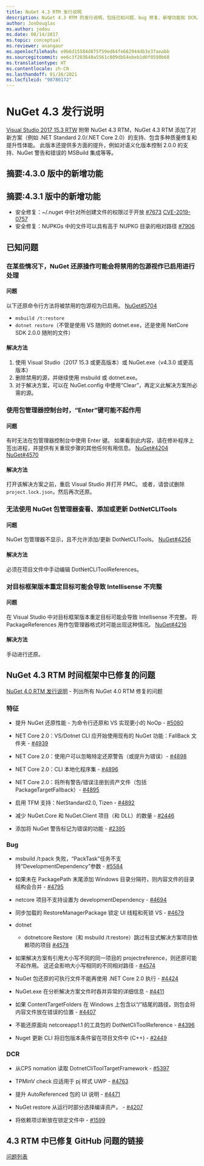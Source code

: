 ```yaml
---
title: NuGet 4.3 RTM 发行说明
description: NuGet 4.3 RTM 的发行说明，包括已知问题、bug 修复、新增功能和 DCR。
author: JonDouglas
ms.author: jodou
ms.date: 08/14/2017
ms.topic: conceptual
ms.reviewer: anangaur
ms.openlocfilehash: e9b6d15584d875f59ed64fe662944db3e37aeabb
ms.sourcegitcommit: ee6c3f203648a5561c809db54ebeb1d0f0598b68
ms.translationtype: HT
ms.contentlocale: zh-CN
ms.lasthandoff: 01/26/2021
ms.locfileid: "98780172"
---
```

# <a name="nuget-43-release-notes"></a>NuGet 4.3 发行说明

[Visual Studio 2017 15.3 RTW](https://www.visualstudio.com/news/releasenotes/vs2017-relnotes) 附带 NuGet 4.3 RTM，NuGet 4.3 RTM 添加了对新方案（例如 .NET Standard 2.0/.NET Core 2.0）的支持、包含多种质量修复和提升性体能。 此版本还提供多方面的提升，例如对语义化版本控制 2.0.0 的支持、NuGet 警告和错误的 MSBuild 集成等等。

## <a name="summary-whats-new-in-430"></a>摘要:4.3.0 版中的新增功能

## <a name="summary-whats-new-in-431"></a>摘要:4.3.1 版中的新增功能

* 安全修复：~/.nuget 中针对所创建文件的权限过于开放 [#7673](https://github.com/NuGet/Home/issues/7673) [CVE-2019-0757](https://portal.msrc.microsoft.com/en-us/security-guidance/advisory/CVE-2019-0757)
* 安全修复：NUPKGs 中的文件可以具有高于 NUPKG 目录的相对路径 [#7906](https://github.com/NuGet/Home/issues/7906)

## <a name="known-issues"></a>已知问题

### <a name="nuget-restore-may-treat-disabled-package-sources-as-enabled-in-some-cases"></a>在某些情况下，NuGet 还原操作可能会将禁用的包源视作已启用进行处理

#### <a name="issue"></a>问题

以下还原命令行方法将被禁用的包源视为已启用。 [NuGet#5704](https://github.com/NuGet/Home/issues/5704)
- `msbuild /t:restore`
- `dotnet restore`（不管是使用 VS 随附的 dotnet.exe，还是使用 NetCore SDK 2.0.0 随附的文件）

#### <a name="workaround"></a>解决方法

1. 使用 Visual Studio（2017 15.3 或更高版本）或 NuGet.exe（v4.3.0 或更高版本）
1. 删除禁用的源，并继续使用 msbuild 或 dotnet.exe。
1. 对于解决方案，可以在 NuGet.config 中使用“Clear”，再定义此解决方案所必需的源。

### <a name="while-using-package-manager-console-enter-key-may-not-work"></a>使用包管理器控制台时，“Enter”键可能不起作用

#### <a name="issue"></a>问题

有时无法在包管理器控制台中使用 Enter 键。 如果看到此内容，请在修补程序上签出进程，并提供有关重现步骤的其他任何有用信息。 [NuGet#4204](https://github.com/NuGet/Home/issues/4204) [NuGet#4570](https://github.com/NuGet/Home/issues/4570)

#### <a name="workaround"></a>解决方法

打开该解决方案之前，重启 Visual Studio 并打开 PMC。 或者，请尝试删除 `project.lock.json`，然后再次还原。

### <a name="you-are-unable-to-view-add-or-update-dotnetclitools-using-nuget-package-manager"></a>无法使用 NuGet 包管理器查看、添加或更新 DotNetCLITools

#### <a name="issue"></a>问题

NuGet 包管理器不显示，且不允许添加/更新 DotNetCLITools。 [NuGet#4256](https://github.com/NuGet/Home/issues/4256)

#### <a name="workaround"></a>解决方法

必须在项目文件中手动编辑 DotNetCLIToolReferences。

### <a name="retargeting-target-framework-version-may-lead-to-incomplete-intellisense"></a>对目标框架版本重定目标可能会导致 Intellisense 不完整

#### <a name="issue"></a>问题

在 Visual Studio 中对目标框架版本重定目标可能会导致 Intellisense 不完整。 将 PackageReferences 用作包管理器格式时可能出现这种情况。 [NuGet#4216](https://github.com/NuGet/Home/issues/4216)

#### <a name="workaround"></a>解决方法

手动进行还原。

## <a name="issues-fixed-in-nuget-43-rtm-timeframe"></a>NuGet 4.3 RTM 时间框架中已修复的问题

[NuGet 4.0 RTM 发行说明](../release-notes/nuget-4.0-RTM.md) - 列出所有 NuGet 4.0 RTM 修复的问题

### <a name="features"></a>特征

- 提升 NuGet 还原性能 - 为命令行还原和 VS 实现更小的 NoOp - [#5080](https://github.com/NuGet/Home/issues/5080)

- NET Core 2.0：VS/Dotnet CLI 应开始使用现有的 NuGet 功能：FallBack 文件夹 - [#4939](https://github.com/NuGet/Home/issues/4939)

- NET Core 2.0：使用户可以忽略特定还原警告（或提升为错误）- [#4898](https://github.com/NuGet/Home/issues/4898)

- NET Core 2.0：CLI 本地化程序集 - [#4896](https://github.com/NuGet/Home/issues/4896)

- NET Core 2.0：将所有警告/错误注册到资产文件（包括 PackageTargetFallback）- [#4895](https://github.com/NuGet/Home/issues/4895)

- 启用 TFM 支持：NetStandard2.0, Tizen - [#4892](https://github.com/NuGet/Home/issues/4892)

- 减少 NuGet.Core 和 NuGet.Client 项目（和 DLL）的数量 - [#2446](https://github.com/NuGet/Home/issues/2446)

- 添加将 NuGet 警告标记为错误的功能 - [#2395](https://github.com/NuGet/Home/issues/2395)

### <a name="bugs"></a>Bug

- msbuild /t:pack 失败，“PackTask”任务不支持“DevelopmentDependency”参数 - [#5584](https://github.com/NuGet/Home/issues/5584)

- 如果未在 PackagePath 末尾添加 Windows 目录分隔符，则内容文件的目录结构会合并 - [#4795](https://github.com/NuGet/Home/issues/4795)

- netcore 项目不支持设置为 developmentDependency - [#4694](https://github.com/NuGet/Home/issues/4694)

- 同步加载的 RestoreManagerPackage 锁定 UI 线程和死锁 VS - [#4679](https://github.com/NuGet/Home/issues/4679)

- dotnet
  - dotnetcore Restore（和 msbuild /t:restore）跳过有显式解决方案项目依赖项的项目 [#4578](https://github.com/NuGet/Home/issues/4578)

- 如果解决方案有引用大小写不同的同一项目的 projectreference，则还原可能不起作用。 这还会影响大小写相同的不同相对路径 - [#4574](https://github.com/NuGet/Home/issues/4574)

- NuGet 包还原的可执行文件不能再使用 .NET Core 2.0 执行 - [#4424](https://github.com/NuGet/Home/issues/4424)

- NuGet.exe 在分析解决方案文件时吞并异常的详细信息 - [#4411](https://github.com/NuGet/Home/issues/4411)

- 如果 ContentTargetFolders 在 Windows 上包含以“/”结尾的路径，则包会将内容文件放在错误的位置 - [#4407](https://github.com/NuGet/Home/issues/4407)

- 不能还原面向 netcoreapp1.1 的工具包的 DotNetCliToolReference - [#4396](https://github.com/NuGet/Home/issues/4396)

- Nuget 更新 CLI 将旧包版本条件留在项目文件中 (C++) - [#2449](https://github.com/NuGet/Home/issues/2449)

### <a name="dcrs"></a>DCR

- 从CPS nomation 读取 DotnetCliToolTargetFramework - [#5397](https://github.com/NuGet/Home/issues/5397)

- TPMinV check 应适用于 pj 样式 UWP - [#4763](https://github.com/NuGet/Home/issues/4763)

- 提升 AutoReferenced 包的 UI 说明 - [#4471](https://github.com/NuGet/Home/issues/4471)

- NuGet restore 从运行时部分选择编译资产。 - [#4207](https://github.com/NuGet/Home/issues/4207)

- 将依赖项诊断放在锁定文件中 - [#1599](https://github.com/NuGet/Home/issues/1599)

## <a name="links-to-github-issues-fixed-in-43-rtm"></a>4\.3 RTM 中已修复 GitHub 问题的链接

[问题列表](https://github.com/NuGet/Home/issues?q=is%3Aissue+is%3Aclosed+milestone%3A%224.3")
